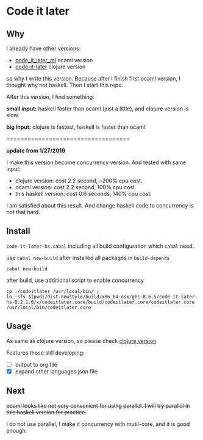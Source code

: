 # Code it later #

## Why ##

I already have other versions:

+ [code_it_later_ml](https://github.com/ccqpein/code_it_later_ml) ocaml version
+ [code-it-later](https://github.com/ccqpein/code-it-later) clojure version

so why I write this version. Because after I finish first ocaml version, I thought why not haskell. Then I start this repo. 

After this version, I find something:

**small input:**
haskell faster than ocaml (just a little), and clojure version is slow. 

**big input:**
clojure is fastest, haskell is faster than ocaml.

===================================

**update from 1/27/2019**

I make this version become concurrency version. And tested with same input:

* clojure version: cost 2.2 second, ~200% cpu cost.
* ocaml version: cost 2.2 second, 100% cpu cost.
* this haskell version: cost 0.6 seconds, 140% cpu cost.

I am satisfied about this result. And change haskell code to concurrency is not that hard.

## Install ##

`code-it-later-hs.cabal` including all build configuration which `cabal` need.

use `cabal new-build` after installed all packages in `build-depends` 

```shell 
cabal new-build
```

after build, use additional script to enable concurrency

```shell
cp ./codeitlater /usr/local/bin/ ;
ln -sfv $(pwd)/dist-newstyle/build/x86_64-osx/ghc-8.6.5/code-it-later-hs-0.2.1.0/x/codeitlater.core/build/codeitlater.core/codeitlater.core /usr/local/bin/codeitlater.core
```

## Usage ##

As same as clojure version, so please check [clojure version](https://github.com/ccqpein/code-it-later)

Features those still developing:

- [ ] output to org file
- [x] expand other languages json file

## Next ##

~~ocaml looks like not very convenient for using parallel. I will try parallel in this haskell version for practice.~~

I do not use parallel, I make it concurrency with mutil-core, and it is good enough. 
